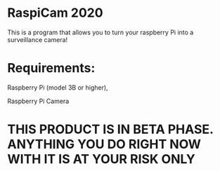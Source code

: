 # RaspiCam 2020

This is a program that allows you to turn your raspberry Pi into a surveillance camera! 

# Requirements:
Raspberry Pi (model 3B or higher),

Raspberry Pi Camera

# THIS PRODUCT IS IN BETA PHASE. ANYTHING YOU DO RIGHT NOW WITH IT IS AT YOUR RISK ONLY
